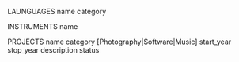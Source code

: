 LAUNGUAGES
  name
  category

INSTRUMENTS
  name

PROJECTS
  name
  category [Photography|Software|Music]
  start_year
  stop_year
  description
  status

